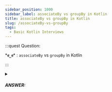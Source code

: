 ```yaml
---
sidebar_position: 1000
sidebar_label: associateBy vs groupBy in Kotlin
title: associateBy vs groupBy in Kotlin
slug: /associateBy-vs-groupBy
tags:
  - Basic Kotlin Interviews
---
```


:::quest Question:

\***`ಠ_ಠ`**\* : 
`associateBy` vs `groupBy` in Kotlin

:::

<details>
  <summary><h5>ANSWER:</h5></summary>

  \***`◔̯◔`**\* : 
  
`associateBy` and `groupBy` are functions in Kotlin that allow you to transform a collection into a map based on some criteria.

The differences between `associateBy` and `groupBy`

| Function | Output | Key behavior when duplicates are present |
| --- | --- | --- |
| `associateBy` | Map | Only the last element with the same key is included in the map |
| `groupBy` | Map> | All elements with the same key are grouped together in the list |

#### 1. Example of `associateBy`:

```kt
val list = listOf("apple", "banana", "orange", "papaya", "pineapple")
val map = list.associateBy { it.first() }
print(map)
// Since there are two words ("papaya" and "pineapple") that start with the letter "a", only the last one ("orange") appears in the resulting map.
// {a=apple, b=banana, o=orange, p=pineapple}

```

#### 2. Example of `groupBy`:

```kt
val list = listOf("apple", "banana", "orange", "papaya", "pineapple")
val map = list.groupBy { it.first() }
// Both "papaya" and "pineapple" appear in the resulting map under the key "a".
// {a=[apple], b=[banana], o=[orange], p=[papaya, pineapple]}

```


</details>